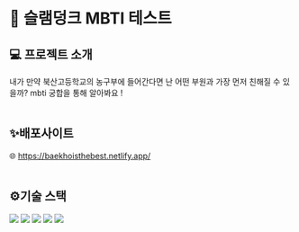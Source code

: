 # 🏀 슬램덩크 MBTI 테스트

## 💻 프로젝트 소개
내가 만약 북산고등학교의 농구부에 들어간다면 난 어떤 부원과 가장 먼저 친해질 수 있을까? mbti 궁합을 통해 알아봐요 !
<br/><br/>

## ✨배포사이트 
🌐 https://baekhoisthebest.netlify.app/
<br/><br/>

## ⚙기술 스택
<div>
<img src="https://img.shields.io/badge/html5-E34F26?style=for-the-badge&logo=html5&logoColor=white"> 
<img src="https://img.shields.io/badge/css-1572B6?style=for-the-badge&logo=css3&logoColor=white"> 
<img src="https://img.shields.io/badge/typescript-F7DF1E?style=for-the-badge&logo=typescript&logoColor=black">
<img src="https://img.shields.io/badge/github-181717?style=for-the-badge&logo=github&logoColor=white">
<img src="https://img.shields.io/badge/netlify-00C7B7?style=for-the-badge&logo=netlify&logoColor=white">
</div>
